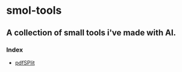 # smol-tools

## A collection of small tools i've made with AI.

### Index

- [pdfSPlit](https://github.com/Rwb3n/smol-tools/tree/main/pdfSplit)
